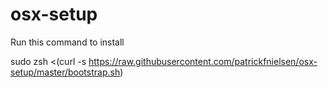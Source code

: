 # osx-setup
Run this command to install

sudo zsh <(curl -s https://raw.githubusercontent.com/patrickfnielsen/osx-setup/master/bootstrap.sh)
